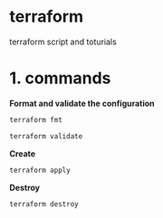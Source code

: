 # terraform
 terraform script and toturials



# 1. commands

**Format and validate the configuration**

```bash
terraform fmt
```

```bash
terraform validate
```

**Create**

```bash
terraform apply
```

**Destroy**

```bash
terraform destroy
```


